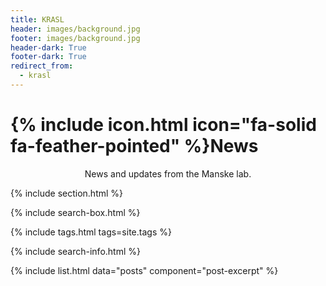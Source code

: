 ```yaml
---
title: KRASL
header: images/background.jpg
footer: images/background.jpg
header-dark: True
footer-dark: True
redirect_from:
  - krasl
---
```


# {% include icon.html icon="fa-solid fa-feather-pointed" %}News

<p style="text-align: center;">News and updates from the Manske lab.</p>

{% include section.html %}

{% include search-box.html %}

{% include tags.html tags=site.tags %}

{% include search-info.html %}

{% include list.html data="posts" component="post-excerpt" %}